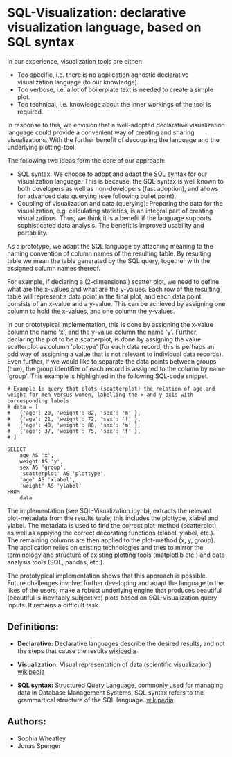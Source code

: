# SQL-Visualization: declarative visualization language, based on SQL syntax

In our experience, visualization tools are either:

- Too specific, i.e. there is no application agnostic declarative visualization language (to our knowledge).
- Too verbose, i.e. a lot of boilerplate text is needed to create a simple plot.
- Too technical, i.e. knowledge about the inner workings of the tool is required.

In response to this, we envision that a well-adopted declarative visualization language could provide a convenient way of creating and sharing visualizations.
With the further benefit of decoupling the language and the underlying plotting-tool.

The following two ideas form the core of our approach:
- SQL syntax: We choose to adopt and adapt the SQL syntax for our visualization language. This is because, the SQL syntax is well known to both developers as well as non-developers (fast adoption), and allows for advanced data querying (see following bullet point).
- Coupling of visualization and data (querying): Preparing the data for the visualization, e.g. calculating statistics, is an integral part of creating visualizations. Thus, we think it is a benefit if the language supports sophisticated data analysis. The benefit is improved usability and portability.

As a prototype, we adapt the SQL language by attaching meaning to the naming convention of column names of the resulting table. By
 resulting table we mean the table generated by the SQL query, together with the assigned column names thereof.

For example, if declaring a (2-dimensional) scatter plot, we need to define what are the x-values and what are the y-values.
Each row of the resulting table will represent a data point in the final plot, and each data point consists of an x-value and a y-value.
This can be achieved by assigning one column to hold the x-values, and one column the y-values.

In our prototypical implementation, this is done by assigning the x-value column the name 'x', and the y-value column the name 'y'.
Further, declaring the plot to be a scatterplot, is done by assigning the value scatterplot as column 'plottype' (for each data record; this is perhaps an odd way of assigning a value that is not relevant to individual data records).
Even further, if we would like to separate the data points between groups (hue), the group identifier of each record is assigned to the column by name 'group'.
This example is highlighted in the following SQL-code snippet.

```
# Example 1: query that plots (scatterplot) the relation of age and weight for men versus women, labelling the x and y axis with corresponding labels
# data = [
#   {'age': 20, 'weight': 82, 'sex': 'm' },
#   {'age': 21, 'weight': 72, 'sex': 'f' },
#   {'age': 40, 'weight': 86, 'sex': 'm' },
#   {'age': 37, 'weight': 75, 'sex': 'f' },
# ]

SELECT
    age AS 'x',
    weight AS 'y',
    sex AS 'group',
    'scatterplot' AS 'plottype',
    'age' AS 'xlabel',
    'weight' AS 'ylabel'
FROM
    data
```

The implementation (see SQL-Visualization.ipynb), extracts the relevant plot-metadata from the results table, this includes the plottype, xlabel and ylabel.
The metadata is used to find the correct plot-method (scatterplot), as well as applying the correct decorating functions (xlabel, ylabel, etc.).
The remaining columns are then applied to the plot-method (x, y, group).
The application relies on existing technologies and tries to mirror the terminology and structure of existing plotting tools (matplotlib etc.) and data analysis tools (SQL, pandas, etc.).

The prototypical implementation shows that this approach is possible.
Future challenges involve:
further developing and adapt the language to the likes of the users;
make a robust underlying engine that produces beautiful (beautiful is inevitably subjective) plots based on SQL-Visualization query inputs.
It remains a difficult task.

## Definitions:
- **Declarative:**
Declarative languages describe the desired results, and not the steps that cause the results
[wikipedia](https://en.wikipedia.org/wiki/Declarative_programming)

- **Visualization:**
Visual representation of data (scientific visualization)
[wikipedia](https://en.wikipedia.org/wiki/Visualization_\(graphics\))

- **SQL syntax:**
Structured Query Language, commonly used for managing data in Database Management Systems. SQL syntax refers to the grammartical structure of the SQL language.
[wikipedia](https://en.wikipedia.org/wiki/SQL)

## Authors:
- Sophia Wheatley
- Jonas Spenger
